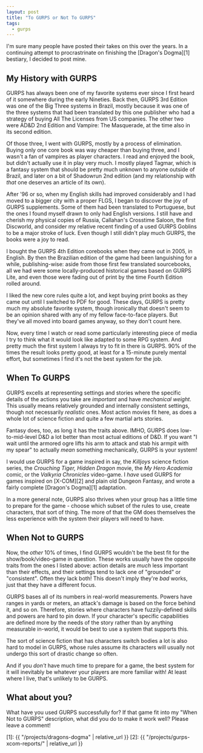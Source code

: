 ```yaml
---
layout: post
title: "To GURPS or Not To GURPS"
tags:
  - gurps
---
```


I'm sure many people have posted their takes on this over the years. In a
continuing attempt to procrastrinate on finishing the [Dragon's Dogma][1]
bestiary, I decided to post mine.

## My History with GURPS

GURPS has always been one of my favorite systems ever since I first heard of it
somewhere during the early Nineties. Back then, GURPS 3rd Edition was one of the
Big Three systems in Brazil, mostly because it was one of the three systems that
had been translated by this one publisher who had a strategy of buying All The
Licenses from US companies. The other two were AD&D 2nd Edition and Vampire: The
Masquerade, at the time also in its second edition.

Of those three, I went with GURPS, mostly by a process of elimination. Buying
only one core book was way cheaper than buying three, and I wasn't a fan of
vampires as player characters. I read and enjoyed the book, but didn't actually
use it in play very much. I mostly played Tagmar, which is a fantasy system that
should be pretty much unknown to anyone outside of Brazil, and later on a bit of
Shadowrun 2nd edition (and my relationship with _that_ one deserves an article
of its own).

After '96 or so, when my English skills had improved considerably and I had
moved to a bigger city with a proper FLGS, I began to discover the joy of GURPS
supplements. Some of them had been translated to Portuguese, but the ones I
found myself drawn to only had English versions. I still have and cherish my
physical copies of Russia, Callahan's Crosstime Saloon, the first Discworld, and
consider my relative recent finding of a used GURPS Goblins to be a major stroke
of luck. Even though I still didn't play much GURPS, the books were a joy to
read.

I bought the GURPS 4th Edition corebooks when they came out in
2005, in English. By then the Brazilian edition of the game had been languishing
for a while, publishing-wise: aside from those first few translated sourcebooks,
all we had were some locally-produced historical games based on GURPS Lite,
and even those were fading out of print by the time Fourth Edition rolled
around.

I liked the new core rules quite a lot, and kept buying print books as they came
out until I switched to PDF for good. These days, GURPS is pretty much my
absolute favorite system, though ironically that doesn't seem to be an opinion
shared with any of my fellow face-to-face players. But they've all moved into
board games anyway, so they don't count here.

Now, every time I watch or read some particularly interesting piece of media I
try to think what it would look like adapted to some RPG system. And pretty much
the first system I always try to fit in there is GURPS. 90% of the times the
result looks pretty good, at least for a 15-minute purely mental effort, but
sometimes I find it's not the best system for the job.

## When To GURPS

GURPS excells at representing settings and stories where the specific details of
the actions you take are _important_ and have _mechanical weight_. This usually
means relatively grounded and internally consistent settings, though not
necessarily _realistic_ ones. Most action movies fit here, as does a whole lot
of science fiction and quite a few martial arts stories.

Fantasy does, too, as long it has the traits above. IMHO, GURPS does
low-to-mid-level D&D a lot better than most actual editions of D&D. If you want
"I wait until the armored ogre lifts his arm to attack and stab his armpit with
my spear" to actually _mean_ something mechanically, GURPS is your system!

I would use GURPS for a game inspired in say, the _Killjoys_ science fiction
series, the _Crouching Tiger, Hidden Dragon_ movie, the _My Hero Academia_
comic, or the _Valkyria Chronicles_ video-game. I _have_ used GURPS for games
inspired on [X-COM][2] and plain old Dungeon Fantasy, and wrote a fairly
complete [Dragon's Dogma][1] adaptation.

In a more general note, GURPS also thrives when your group has a little time to
prepare for the game - choose which subset of the rules to use, create
characters, that sort of thing. The more of that the GM does themselves the less
experience with the system their players will need to have.

## When Not to GURPS

Now, the _other_ 10% of times, I find GURPS wouldn't be the best fit for the
show/book/video-game in question. These works usually have the opposite traits
from the ones I listed above: action details are _much_ less important than
their effects, and their settings tend to lack one of "grounded" or
"consistent". Often they lack both! This doesn't imply they're _bad_ works, just
that they have a different focus.

GURPS bases all of its numbers in real-world measurements. Powers have ranges in
yards or meters, an attack's damage is based on the force behind it, and so
on. Therefore, stories where characters have fuzzily-defined skills and powers
are hard to pin down. If your character's specific capabilities are defined more
by the needs of the story rather than by anything measurable in-world, it would
be best to use a system that supports this.

The sort of science fiction that has characters switch bodies a lot is also hard
to model in GURPS, whose rules assume its characters will usually not undergo
this sort of drastic change so often.

And if you _don't_ have much time to prepare for a game, the best system for it
will inevitably be whatever your players are more familiar with! At least where
I live, that's unlikely to be GURPS.

## What about you?

What have you used GURPS successfully for? If that game fit into my "When Not to
GURPS" description, what did you do to make it work well? Please leave a comment!

[1]: {{ "/projects/dragons-dogma" | relative_url }}
[2]: {{ "/projects/gurps-xcom-reports/" | relative_url }}
